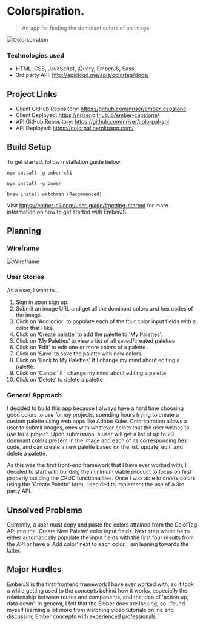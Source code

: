 # Colorspiration.
> An app for finding the dominant colors of an image

![Colorspiration](https://s3.us-east-2.amazonaws.com/wdi-nikki-projects/Colorspiration.png)

### Technologies used
- HTML, CSS, JavaScript, jQuery, EmberJS, Sass
- 3rd party API: http://apicloud.me/apis/colortag/docs/

## Project Links

- Client GitHub Repository: https://github.com/nriser/ember-capstone
- Client Deployed: https://nriser.github.io/ember-capstone/
- API GitHub Repository: https://github.com/nriser/colorpal-api
- API Deployed: https://colorpal.herokuapp.com/

## Build Setup

To get started, follow installation guide below:

```
npm install -g ember-cli

npm install -g bower

brew install watchman (Recommended)

```
Visit https://ember-cli.com/user-guide/#getting-started for more information on how to get started with EmberJS.

## Planning

### Wireframe

![Wireframe](https://s3.us-east-2.amazonaws.com/wdi-nikki-projects/capstone_wireframe.JPG)

### User Stories

As a user, I want to…
1. Sign in upon sign up.
2. Submit an image URL and get all the dominant colors and hex codes of the image.
3. Click on 'Add color' to populate each of the four color input fields with a color that I like.
5. Click on ‘Create palette’ to add the palette to 'My Palettes'.
5. Click on ‘My Palettes’ to view a list of all saved/created palettes
6. Click on ‘Edit’ to edit one or more colors of a palette.
7. Click on ‘Save’ to save the palette with new colors.
8. Click on 'Back to My Palettes' if I change my mind about editing a palette.
9. Click on 'Cancel' if I change my mind about editing a palette
10. Click on ‘Delete’ to delete a palette

### General Approach

I decided to build this app because I always have a hard time choosing good colors to use for my projects, spending hours trying to create a custom palette using web apps like Adobe Kuler. Colorspiration allows a user to submit images, ones with whatever colors that the user wishes to use for a project. Upon submission, a user will get a list of up to 20 dominant colors present in the image and each of its corresponding hex code, and can create a new palette based on the list, update, edit, and delete a palette.

As this was the first front-end framework that I have ever worked with, I decided to start with building the minimum viable product to focus on first properly building the CRUD functionalities. Once I was able to create colors using the 'Create Palette' form, I decided to implement the use of a 3rd party API.

## Unsolved Problems
Currently, a user must copy and paste the colors attained from the ColorTag API into the 'Create New Palette' color input fields. Next step would be to either automatically populate the input fields with the first four results from the API or have a 'Add color' next to each color. I am leaning towards the latter.

## Major Hurdles
EmberJS is the first frontend framework I have ever worked with, so it took a while getting used to the concepts behind how it works, especially the relationship between routes and components, and the idea of 'action up, data down'. In general, I felt that the Ember docs are lacking, so I found myself learning a lot more from watching video tutorials online and discussing Ember concepts with experienced professionals.
